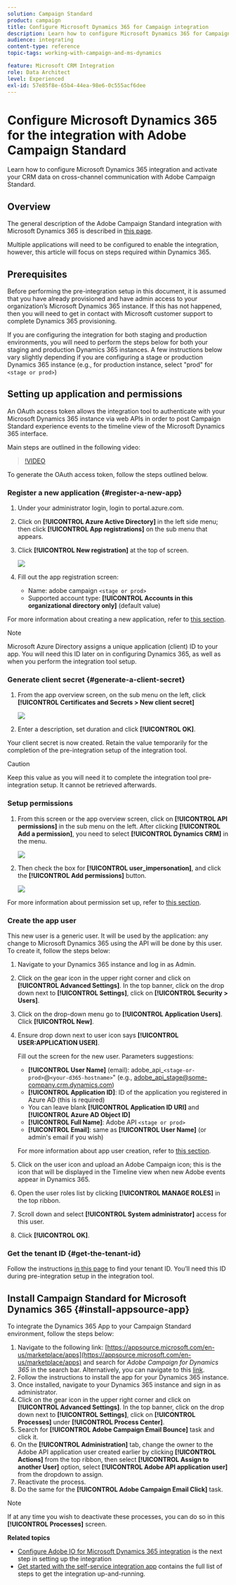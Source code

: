 ```yaml
---
solution: Campaign Standard
product: campaign
title: Configure Microsoft Dynamics 365 for Campaign integration
description: Learn how to configure Microsoft Dynamics 365 for Campaign integration.
audience: integrating
content-type: reference
topic-tags: working-with-campaign-and-ms-dynamics

feature: Microsoft CRM Integration
role: Data Architect
level: Experienced
exl-id: 57e85f8e-65b4-44ea-98e6-0c555acf6dee
---
```

# Configure Microsoft Dynamics 365 for the integration with Adobe Campaign Standard

Learn how to configure Microsoft Dynamics 365 integration and activate your CRM data on cross-channel communication with Adobe Campaign Standard.

## Overview

The general description of the Adobe Campaign Standard integration with Microsoft Dynamics 365 is described in [this page](../../integrating/using/d365-acs-get-started.md).

Multiple applications will need to be configured to enable the integration, however, this article will focus on steps required within Dynamics 365.  

## Prerequisites

Before performing the pre-integration setup in this document, it is assumed that you have already provisioned and have admin access to your organization’s Microsoft Dynamics 365 instance.  If this has not happened, then you will need to get in contact with Microsoft customer support to complete Dynamics 365 provisioning.

If you are configuring the integration for both staging and production environments, you will need to perform the steps below for both your staging and production Dynamics 365 instances. A few instructions below vary slightly depending if you are configuring a stage or production Dynamics 365 instance (e.g., for production instance, select "prod" for `<stage or prod>`)

## Setting up application and permissions

An OAuth access token allows the integration tool to authenticate with your Microsoft Dynamics 365 instance via web APIs in order to post Campaign Standard experience events to the timeline view of the Microsoft Dynamics 365 interface.

Main steps are outlined in the following video:

>[!VIDEO](https://video.tv.adobe.com/v/27637)

To generate the OAuth access token, follow the steps outlined below.

### Register a new application {#register-a-new-app}

1. Under your administrator login, login to portal.azure.com.  

1. Click on **[!UICONTROL Azure Active Directory]** in the left side menu; then click **[!UICONTROL App registrations]** on the sub menu that appears. 

1. Click **[!UICONTROL New registration]** at the top of screen.

    ![](assets/do-not-localize/MSdynACSIntegration-7.png)

1. Fill out the app registration screen:

    * Name: adobe campaign `<stage or prod>` 
    * Supported account type: **[!UICONTROL Accounts in this organizational directory only]** (default value)

 For more information about creating a new application, refer to [this section](https://docs.microsoft.com/en-us/azure/active-directory/develop/quickstart-register-app).

>[!NOTE]
>
>Microsoft Azure Directory assigns a unique application (client) ID to your app. You will need this ID later on in configuring Dynamics 365, as well as when you perform the integration tool setup.

### Generate client secret {#generate-a-client-secret}

1. From the app overview screen, on the sub menu on the left, click **[!UICONTROL Certificates and Secrets > New client secret]**

    ![](assets/do-not-localize/MSdynACSIntegration-8.png)

1. Enter a description, set duration and click **[!UICONTROL OK]**.

Your client secret is now created. Retain the value temporarily for the completion of the pre-integration setup of the integration tool.

>[!CAUTION]
>
>Keep this value as you will need it to complete the integration tool pre-integration setup. It cannot be retrieved afterwards.


### Setup permissions

1. From this screen or the app overview screen, click on **[!UICONTROL API permissions]** in the sub menu on the left.  After clicking **[!UICONTROL Add a permission]**,  you need to select **[!UICONTROL Dynamics CRM]** in the menu.

    ![](assets/do-not-localize/MSdynACSIntegration-9.png)

1. Then check the box for **[!UICONTROL user_impersonation]**, and click the **[!UICONTROL Add permissions]** button.

    ![](assets/do-not-localize/MSdynACSIntegration-10.png)

For more information about permission set up, refer to [this section](https://docs.microsoft.com/en-us/azure/active-directory/develop/quickstart-configure-app-access-web-apis#add-permissions-to-access-web-apis).

### Create the app user

This new user is a generic user. It will be used by the application: any change to Microsoft Dynamics 365 using the API will be done by this user. To create it, follow the steps below:

1. Navigate to your Dynamics 365 instance and log in as Admin.

1. Click on the gear icon in the upper right corner and click on **[!UICONTROL Advanced Settings]**. In the top banner, click on the drop down next to **[!UICONTROL Settings]**, click on **[!UICONTROL Security > Users]**.

1. Click on the drop-down menu go to **[!UICONTROL Application Users]**. Click **[!UICONTROL New]**.

1. Ensure drop down next to user icon says **[!UICONTROL USER:APPLICATION USER]**.

    Fill out the screen for the new user.  Parameters suggestions:

    * **[!UICONTROL User Name]** (email): adobe_api_`<stage-or-prod>`@`<your-d365-hostname>`" (e.g., adobe_api_stage@some-company.crm.dynamics.com)
    * **[!UICONTROL Application ID]**: ID of the application you registered in Azure AD (this is required)
    * You can leave blank **[!UICONTROL Application ID URI]** and **[!UICONTROL Azure AD Object ID]**
    * **[!UICONTROL Full Name]**: Adobe API `<stage or prod>` 
    * **[!UICONTROL Email]**: same as **[!UICONTROL User Name]** (or admin's email if you wish)

    For more information about app user creation, refer to [this section](https://docs.microsoft.com/en-gb/power-platform/admin/create-users-assign-online-security-roles#create-an-application-user).

1. Click on the user icon and upload an Adobe Campaign icon; this is the icon that will be displayed in the Timeline view when new Adobe events appear in Dynamics 365.

1. Open the user roles list by clicking **[!UICONTROL MANAGE ROLES]** in the top ribbon.

1. Scroll down and select **[!UICONTROL System administrator]** access for this user.

1. Click **[!UICONTROL OK]**.

### Get the tenant ID {#get-the-tenant-id}

Follow the instructions [in this page](https://docs.microsoft.com/en-us/onedrive/find-your-office-365-tenant-id) to find your tenant ID.  You’ll need this ID during pre-integration setup in the integration tool.

## Install Campaign Standard for Microsoft Dynamics 365 {#install-appsource-app}

To integrate the Dynamics 365 App to your Campaign Standard environment, follow the steps below:

1. Navigate to the following link: [https://appsource.microsoft.com/en-us/marketplace/apps](https://appsource.microsoft.com/en-us/marketplace/apps) and search for _Adobe Campaign for Dynamics 365_ in the search bar.
    Alternatively, you can navigate to this [link](https://appsource.microsoft.com/en-us/product/dynamics-365/adobecampaign.re4snj-a4n7-5t6y-a14br-d5d1b?flightCodes=adobesignhide&tab=Overview).
1. Follow the instructions to install the app for your Dynamics 365 instance.
1. Once installed, navigate to your Dynamics 365 instance and sign in as administrator.
1. Click on the gear icon in the upper right corner and click on **[!UICONTROL Advanced Settings]**. In the top banner, click on the drop down next to **[!UICONTROL Settings]**, click on **[!UICONTROL Processes]** under **[!UICONTROL Process Center]**.
1. Search for **[!UICONTROL Adobe Campaign Email Bounce]** task and click it.
1. On the **[!UICONTROL Administration]** tab, change the owner to the Adobe API application user created earlier by clicking **[!UICONTROL Actions]** from the top ribbon, then select **[!UICONTROL Assign to another User]** option, select **[!UICONTROL Adobe API application user]** from the dropdown to assign.
1. Reactivate the process.
1. Do the same for the **[!UICONTROL Adobe Campaign Email Click]** task. 

>[!NOTE]
>
>If at any time you wish to deactivate these processes, you can do so in this **[!UICONTROL Processes]** screen.

**Related topics** 

* [Configure Adobe IO for Microsoft Dynamics 365 integration](../../integrating/using/d365-acs-configure-adobe-io.md) is the next step in setting up the integration
* [Get started with the self-service integration app](../../integrating/using/d365-acs-self-service-app-quick-start-guide.md) contains the full list of steps to get the integration up-and-running.
